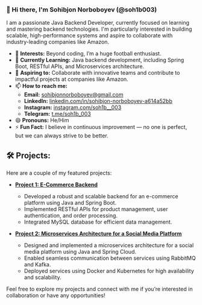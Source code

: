 ### 👋 Hi there, I'm Sohibjon Norboboyev (@soh1b003)

I am a passionate Java Backend Developer, currently focused on learning and mastering backend technologies.
I'm particularly interested in building scalable, high-performance systems and aspire to collaborate with industry-leading companies like Amazon.

- 👀 **Interests:** Beyond coding, I’m a huge football enthusiast.
- 🌱 **Currently Learning:** Java backend development, including Spring Boot, RESTful APIs, and Microservices architecture.
- 💼 **Aspiring to:** Collaborate with innovative teams and contribute to impactful projects at companies like Amazon.
- 📫 **How to reach me:**
  - **Email:** [sohibjonnorboboyev@gmail.com](mailto:sohibjonnorboboyev@gmail.com)
  - **LinkedIn:** [linkedin.com/in/sohibjon-norboboyev-a614a52bb](https://www.linkedin.com/in/sohibjon-norboboyev-a614a52bb/)
  - **Instagram:** [instagram.com/soh1b__003](https://www.instagram.com/soh1b__003/?next=%2F)
  - **Telegram:** [t.me/soh1b_003](https://t.me/soh1b_003)
- 😄 **Pronouns:** He/Him
- ⚡ **Fun Fact:** I believe in continuous improvement — no one is perfect, but we can always strive to be better.

## 🛠 Projects:
Here are a couple of my featured projects:

- **[Project 1: E-Commerce Backend](https://github.com/yourusername/ecommerce-backend)**
  - Developed a robust and scalable backend for an e-commerce platform using Java and Spring Boot. 
  - Implemented RESTful APIs for product management, user authentication, and order processing.
  - Integrated MySQL database for efficient data management.

- **[Project 2: Microservices Architecture for a Social Media Platform](https://github.com/yourusername/social-media-microservices)**
  - Designed and implemented a microservices architecture for a social media platform using Java and Spring Cloud.
  - Enabled seamless communication between services using RabbitMQ and Kafka.
  - Deployed services using Docker and Kubernetes for high availability and scalability.

Feel free to explore my projects and connect with me if you’re interested in collaboration or have any opportunities!
